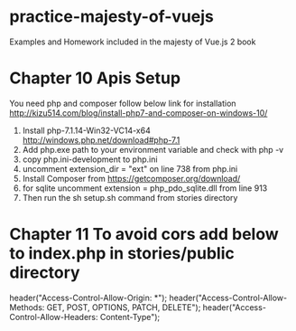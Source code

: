 # practice-majesty-of-vuejs
Examples and Homework included in the majesty of Vue.js 2 book


# Chapter 10 Apis Setup
You need php and composer follow below link for installation
http://kizu514.com/blog/install-php7-and-composer-on-windows-10/

1) Install php-7.1.14-Win32-VC14-x64 http://windows.php.net/download#php-7.1
2) Add php.exe path to your environment variable and check with php -v
3) copy php.ini-development to php.ini
4) uncomment extension_dir = "ext" on line 738 from php.ini
5) Install Composer from https://getcomposer.org/download/
6) for sqlite uncomment extension = php_pdo_sqlite.dll from line 913
7) Then run the sh setup.sh command from stories directory

# Chapter 11 To avoid cors add below to index.php in stories/public directory

header("Access-Control-Allow-Origin: *");
header("Access-Control-Allow-Methods: GET, POST, OPTIONS, PATCH, DELETE");
header("Access-Control-Allow-Headers: Content-Type");
